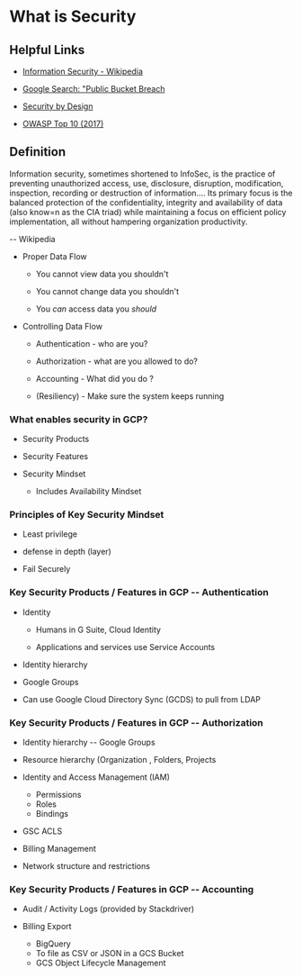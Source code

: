 # What is Security

## Helpful Links

* [Information Security - Wikipedia](https://en.wikipedia.org/wiki/Information_security)

* [Google Search: "Public Bucket Breach](https://www.google.com/search?q=public+bucket+breach)

* [Security by Design](https://wiki.owasp.org/index.php/Security_by_Design_Principles)

* [OWASP Top 10 (2017)](https://www.owasp.org/images/7/72/OWASP_Top_10-2017_%28en%29.pdf.pdf)

## Definition

Information security, sometimes shortened to InfoSec, is the practice of preventing unauthorized access, use, disclosure, disruption, modification, inspection, recording or destruction of information....  Its primary focus is the balanced protection of the confidentiality, integrity and availability of data (also know=n as the CIA triad) while maintaining a focus on efficient policy implementation, all without hampering organization productivity.

-- Wikipedia

* Proper Data Flow

  * You cannot view data you shouldn't

  * You cannot change data you shouldn't

  * You *can* access data you *should*

* Controlling Data Flow

  * Authentication - who are you?

  * Authorization - what are you allowed to do?

  * Accounting - What did you do ?

  * (Resiliency) - Make sure the system keeps running

### What enables security in GCP?

* Security Products

* Security Features

* Security Mindset
  * Includes Availability Mindset

### Principles of Key Security Mindset

* Least privilege

* defense in depth (layer)

* Fail Securely

### Key Security Products / Features in GCP -- Authentication

* Identity

  * Humans in G Suite, Cloud Identity

  * Applications and services use Service Accounts

* Identity hierarchy

* Google Groups

* Can use Google Cloud Directory Sync (GCDS) to pull from LDAP

### Key Security Products / Features in GCP -- Authorization

* Identity hierarchy -- Google Groups

* Resource hierarchy (Organization , Folders, Projects

* Identity and Access Management (IAM)
  * Permissions
  * Roles
  * Bindings

* GSC ACLS

* Billing Management

* Network structure and restrictions

### Key Security Products / Features in GCP -- Accounting

* Audit / Activity Logs (provided by Stackdriver)

* Billing Export
  * BigQuery
  * To file as CSV or JSON in a GCS Bucket
  * GCS Object Lifecycle Management
